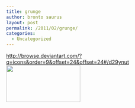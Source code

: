 ```yaml
---
title: grunge
author: bronto saurus
layout: post
permalink: /2011/02/grunge/
categories:
  - Uncategorized
---
```

<http://browse.deviantart.com/?q=icons&order=9&offset=24&offset=24#/d29ynut>  
[<img src="http://brontosaurusrex.69.mu/wp-content/uploads/2011/02/facebook.png" alt="" title="facebook" width="200" height="100" class="size-full wp-image-1195" />][1]

 [1]: http://brontosaurusrex.69.mu/wp-content/uploads/2011/02/facebook.png